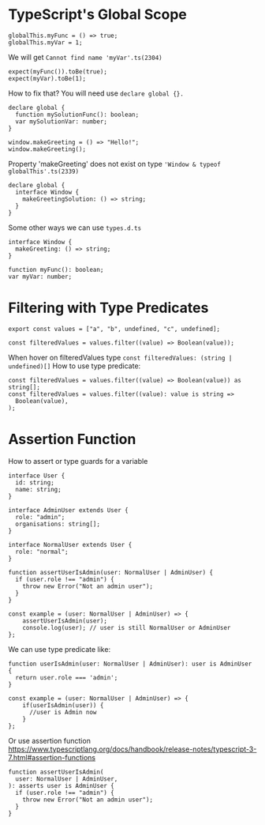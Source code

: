 # TypeScript's Global Scope

```
globalThis.myFunc = () => true;
globalThis.myVar = 1;
```
We will get `Cannot find name 'myVar'.ts(2304)`
```
expect(myFunc()).toBe(true);
expect(myVar).toBe(1);
```
How to fix that?
You will need use `declare global {}.`

```
declare global {
  function mySolutionFunc(): boolean;
  var mySolutionVar: number;
}
```

```
window.makeGreeting = () => "Hello!";
window.makeGreeting();
```

Property 'makeGreeting' does not exist on type `'Window & typeof globalThis'.ts(2339)`
```
declare global {
  interface Window {
    makeGreetingSolution: () => string;
  }
}
```
Some other ways we can use `types.d.ts`
```
interface Window {
  makeGreeting: () => string;
}

function myFunc(): boolean;
var myVar: number;
```

# Filtering with Type Predicates
```
export const values = ["a", "b", undefined, "c", undefined];

const filteredValues = values.filter((value) => Boolean(value));
```
When hover on filteredValues type
`const filteredValues: (string | undefined)[]`
How to use type predicate:
```
const filteredValues = values.filter((value) => Boolean(value)) as string[];
const filteredValues = values.filter((value): value is string =>
  Boolean(value),
);
```
# Assertion Function

How to assert or type guards for a variable

```
interface User {
  id: string;
  name: string;
}

interface AdminUser extends User {
  role: "admin";
  organisations: string[];
}

interface NormalUser extends User {
  role: "normal";
}

function assertUserIsAdmin(user: NormalUser | AdminUser) {
  if (user.role !== "admin") {
    throw new Error("Not an admin user");
  }
}

const example = (user: NormalUser | AdminUser) => {
    assertUserIsAdmin(user);
    console.log(user); // user is still NormalUser or AdminUser
};
```
We can use type predicate like:

```
function userIsAdmin(user: NormalUser | AdminUser): user is AdminUser {
  return user.role === 'admin';
}

const example = (user: NormalUser | AdminUser) => {
    if(userIsAdmin(user)) {
      //user is Admin now
    }
};
```

Or use assertion function https://www.typescriptlang.org/docs/handbook/release-notes/typescript-3-7.html#assertion-functions
```
function assertUserIsAdmin(
  user: NormalUser | AdminUser,
): asserts user is AdminUser {
  if (user.role !== "admin") {
    throw new Error("Not an admin user");
  }
}
```




